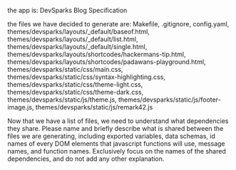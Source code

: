 the app is: DevSparks Blog Specification

the files we have decided to generate are: Makefile, .gitignore, config.yaml, themes/devsparks/layouts/_default/baseof.html, themes/devsparks/layouts/_default/list.html, themes/devsparks/layouts/_default/single.html, themes/devsparks/layouts/shortcodes/hackermans-tip.html, themes/devsparks/layouts/shortcodes/padawans-playground.html, themes/devsparks/static/css/main.css, themes/devsparks/static/css/syntax-highlighting.css, themes/devsparks/static/css/theme-light.css, themes/devsparks/static/css/theme-dark.css, themes/devsparks/static/js/theme.js, themes/devsparks/static/js/footer-image.js, themes/devsparks/static/js/remark42.js

Now that we have a list of files, we need to understand what dependencies they share.
Please name and briefly describe what is shared between the files we are generating, including exported variables, data schemas, id names of every DOM elements that javascript functions will use, message names, and function names.
Exclusively focus on the names of the shared dependencies, and do not add any other explanation.